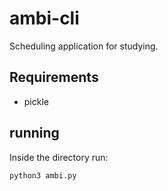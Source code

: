 # ambi-cli
Scheduling application for studying.

## Requirements ##
- pickle

## running
Inside the directory run:

``python3 ambi.py``

